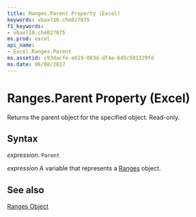 ```yaml
---
title: Ranges.Parent Property (Excel)
keywords: vbaxl10.chm827075
f1_keywords:
- vbaxl10.chm827075
ms.prod: excel
api_name:
- Excel.Ranges.Parent
ms.assetid: c93dacfe-e619-083d-df4e-645c501329fd
ms.date: 06/08/2017
---
```



# Ranges.Parent Property (Excel)

Returns the parent object for the specified object. Read-only.


## Syntax

 _expression_. `Parent`

 _expression_ A variable that represents a [Ranges](./Excel.Ranges.md) object.


## See also


[Ranges Object](Excel.Ranges.md)

